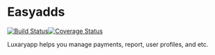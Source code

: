 # Easyadds

[![Build Status](https://travis-ci.com/habinezadalvan/Easy-adds.svg?branch=develop)](https://travis-ci.com/habinezadalvan/Easy-adds)[![Coverage Status](https://coveralls.io/repos/github/habinezadalvan/luxaryapp/badge.svg?branch=develop)](https://coveralls.io/github/habinezadalvan/luxaryapp?branch=develop)

Luxaryapp helps you manage payments, report, user profiles, and etc.
